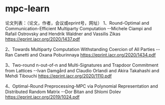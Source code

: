 # mpc-learn

论文列表：（论文，作者，会议或eprint号，网址）
1、Round-Optimal and Communication-Efficient Multiparty Computation
--Michele Ciampi and Rafail Ostrovsky and Hendrik Waldner and Vassilis Zikas
https://eprint.iacr.org/2020/1437.pdf

2、Towards Multiparty Computation Withstanding Coercion of All Parties
--Ran Canetti and Oxana Poburinnaya
https://eprint.iacr.org/2020/1434.pdf

3、Two-round n-out-of-n and Multi-Signatures and Trapdoor Commitment from Lattices
--Ivan Damgård and Claudio Orlandi and Akira Takahashi and Mehdi Tibouchi
https://eprint.iacr.org/2020/1110.pdf

4、Optimal-Round Preprocessing-MPC via Polynomial Representation and Distributed Random Matrix
--Dor Bitan and Shlomi Dolev
https://eprint.iacr.org/2019/1024.pdf


